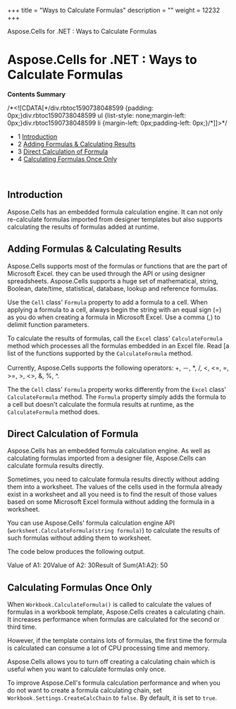+++
title = "Ways to Calculate Formulas" 
description = "" 
weight = 12232 
+++

Aspose.Cells for .NET : Ways to Calculate Formulas  

# Aspose.Cells for .NET : Ways to Calculate Formulas


**Contents Summary**

/\*<!\[CDATA\[\*/div.rbtoc1590738048599 {padding: 0px;}div.rbtoc1590738048599 ul {list-style: none;margin-left: 0px;}div.rbtoc1590738048599 li {margin-left: 0px;padding-left: 0px;}/\*\]\]>\*/

*   1 [Introduction](#WaystoCalculateFormulas-Introduction)
*   2 [Adding Formulas & Calculating Results](#WaystoCalculateFormulas-AddingFormulas&CalculatingResults)
*   3 [Direct Calculation of Formula](#WaystoCalculateFormulas-DirectCalculationofFormula)
*   4 [Calculating Formulas Once Only](#WaystoCalculateFormulas-CalculatingFormulasOnceOnly)

 

## Introduction

Aspose.Cells has an embedded formula calculation engine. It can not only re-calculate formulas imported from designer templates but also supports calculating the results of formulas added at runtime.

## Adding Formulas & Calculating Results

Aspose.Cells supports most of the formulas or functions that are the part of Microsoft Excel. they can be used through the API or using designer spreadsheets. Aspose.Cells supports a huge set of mathematical, string, Boolean, date/time, statistical, database, lookup and reference formulas.

Use the `Cell` class' `Formula` property to add a formula to a cell. When applying a formula to a cell, always begin the string with an equal sign (=) as you do when creating a formula in Microsoft Excel. Use a comma (,) to delimit function parameters.

To calculate the results of formulas, call the `Excel` class' `CalculateFormula` method which processes all the formulas embedded in an Excel file. Read \[a list of the functions supported by the `CalculateFormula` method.

Currently, Aspose.Cells supports the following operators: +, －, \*, /, <, <=, =, >=, >, <>, &, %, ^.

The the `Cell` class' `Formula` property works differently from the `Excel` class' `CalculateFormula` method. The `Formula` property simply adds the formula to a cell but doesn't calculate the formula results at runtime, as the `CalculateFormula` method does.

## Direct Calculation of Formula

Aspose.Cells has an embedded formula calculation engine. As well as calculating formulas imported from a designer file, Aspose.Cells can calculate formula results directly.

Sometimes, you need to calculate formula results directly without adding them into a worksheet. The values of the cells used in the formula already exist in a worksheet and all you need is to find the result of those values based on some Microsoft Excel formula without adding the formula in a worksheet.

You can use Aspose.Cells' formula calculation engine API (`worksheet.CalculateFormula(string formula)`) to calculate the results of such formulas without adding them to worksheet.

The code below produces the following output.

Value of A1: 20Value of A2: 30Result of Sum(A1:A2): 50

## Calculating Formulas Once Only

When `Workbook.CalculateFormula()` is called to calculate the values of formulas in a workbook template, Aspose.Cells creates a calculating chain. It increases performance when formulas are calculated for the second or third time.

However, if the template contains lots of formulas, the first time the formula is calculated can consume a lot of CPU processing time and memory.

Aspose.Cells allows you to turn off creating a calculating chain which is useful when you want to calculate formulas only once.

To improve Aspose.Cell's formula calculation performance and when you do not want to create a formula calculating chain, set `Workbook.Settings.CreateCalcChain` to `false`. By default, it is set to `true`.

